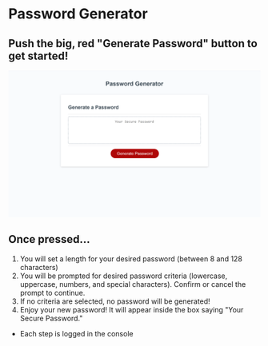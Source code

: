 # Password Generator

## Push the big, red "Generate Password" button to get started!

<img src="./assets/images/screenshot-png.png" alt="Screenshot of the password generator application" />

## Once pressed...

1. You will set a length for your desired password (between 8 and 128 characters)
2. You will be prompted for desired password criteria (lowercase, uppercase, numbers, and special characters). Confirm or cancel the prompt to continue.
3. If no criteria are selected, no password will be generated!
4. Enjoy your new password! It will appear inside the box saying "Your Secure Password."

* Each step is logged in the console